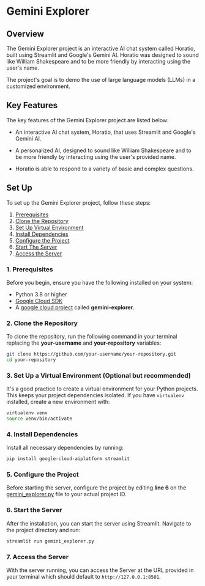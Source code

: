 # Gemini Explorer

## Overview
The Gemini Explorer project is an interactive AI chat system called Horatio, built using Streamlit and Google's Gemini AI. Horatio was designed to sound like William Shakespeare and to be more friendly by interacting using the user's name.

The project's goal is to demo the use of large language models (LLMs) in a customized environment.

## Key Features
The key features of the Gemini Explorer project are listed below:

- An interactive AI chat system, Horatio, that uses Streamlit and Google's Gemini AI.

- A personalized AI, designed to sound like William Shakespeare and to be more friendly by interacting using the user's provided name.

- Horatio is able to respond to a variety of basic and complex questions.

## Set Up
To set up the Gemini Explorer project, follow these steps:
1. [Prerequisites](#1-prerequisites)
2. [Clone the Repository](#2-clone-the-repository)
3. [Set Up Virtual Environment](#3-set-up-a-virtual-environment-optional-but-recommended)
4. [Install Dependencies](#4-install-dependencies)
5. [Configure the Project](#5-configure-the-project)
6. [Start The Server](#6-start-the-server)
7. [Access the Server](#7-access-the-server)

### 1. Prerequisites
Before you begin, ensure you have the following installed on your system:
- Python 3.8 or higher
- [Google Cloud SDK](https://cloud.google.com/sdk/docs/install-sdk)
- A [google cloud project](https://console.cloud.google.com/) called **gemini-explorer**.

### 2. Clone the Repository
To clone the repository, run the following command in your terminal replacing the **your-username** and **your-repository** variables:
```bash
git clone https://github.com/your-username/your-repository.git
cd your-repository
```

### 3. Set Up a Virtual Environment (Optional but recommended)
It's a good practice to create a virtual environment for your Python projects. This keeps your project dependencies isolated. If you have `virtualenv` installed, create a new environment with:

```bash
virtualenv venv
source venv/bin/activate
```

### 4. Install Dependencies
Install all necessary dependencies by running:
```bash
pip install google-cloud-aiplatform streamlit
```

### 5. Configure the Project
Before starting the server, configure the project by editing **line 6** on the [gemini_explorer.py](gemini_explorer.py) file to your actual project ID.

### 6. Start the Server
After the installation, you can start the server using Streamlit. Navigate to the project directory and run:
```bash
streamlit run gemini_explorer.py
```

### 7. Access the Server
With the server running, you can access the Server at the URL provided in your terminal which should  default to `http://127.0.0.1:8501`.
